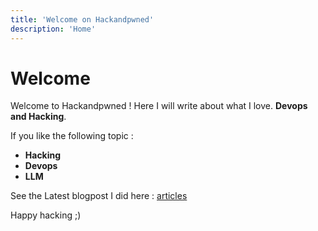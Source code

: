 ```yaml
---
title: 'Welcome on Hackandpwned'
description: 'Home'
---
```


# Welcome

Welcome to Hackandpwned ! Here I will write about what I love. **Devops and Hacking**.

If you like the following topic : 

- **Hacking**
- **Devops**
- **LLM**

See the Latest blogpost I did here : [articles](/articles)

Happy hacking ;)
